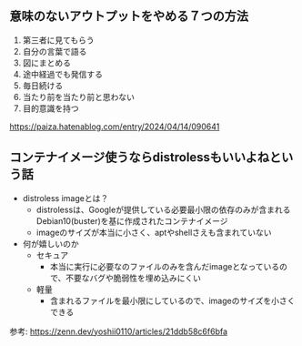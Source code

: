 ## 意味のないアウトプットをやめる７つの方法

1. 第三者に見てもらう
2. 自分の言葉で語る
3. 図にまとめる
4. 途中経過でも発信する
5. 毎日続ける
6. 当たり前を当たり前と思わない
7. 目的意識を持つ

https://paiza.hatenablog.com/entry/2024/04/14/090641

## コンテナイメージ使うならdistrolessもいいよねという話

- distroless imageとは？
    - distrolessは、Googleが提供している必要最小限の依存のみが含まれるDebian10(buster)を基に作成されたコンテナイメージ
    - imageのサイズが本当に小さく、aptやshellさえも含まれていない
- 何が嬉しいのか
    - セキュア
        - 本当に実行に必要なのファイルのみを含んだimageとなっているので、不要なバグや脆弱性を埋め込みにくい
    - 軽量
        - 含まれるファイルを最小限にしているので、imageのサイズを小さくできる

参考: https://zenn.dev/yoshii0110/articles/21ddb58c6f6bfa